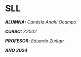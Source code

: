 # SLL

__*ALUMNA:*__ *Candela Anahi Ocampo* 

__*CURSO:*__ *Z2002* 

__*PROFESOR*:__ *Eduardo Zuñiga* 

__*AÑO 2024*__



